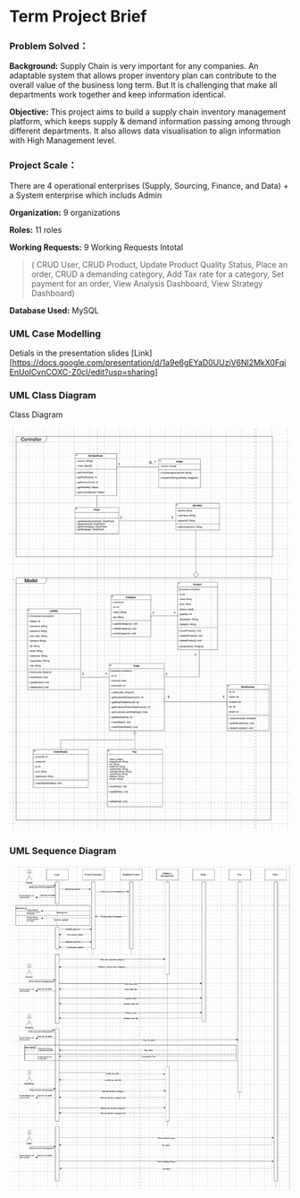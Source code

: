 # Term Project Brief



### Problem Solved：



**Background:**  Supply Chain is very important for any companies. An adaptable system that allows proper inventory plan can  contribute to the overall value of the business long term. But It is challenging that make all departments work together and keep information identical.



**Objective:**  This project aims to build a supply chain inventory management platform, which keeps supply & demand information passing among through different departments. It also allows data visualisation to align information with High Management level.



### Project Scale：

There are 4 operational enterprises (Supply, Sourcing, Finance, and Data) + a System enterprise which includs Admin



**Organization:** 9 organizations

**Roles:** 11 roles

**Working Requests:**  9 Working Requests Intotal

>( CRUD User, CRUD Product, Update Product Quality Status, Place an order, CRUD a demanding category, Add Tax rate for a category, Set payment for an order, View Analysis Dashboard,  View Strategy Dashboard)



**Database Used:** MySQL 



### UML Case Modelling

Detials in the presentation slides [Link][https://docs.google.com/presentation/d/1a9e6gEYaD0UUziV6Nl2MkX0FqiEnUolCvnCOXC-Z0cI/edit?usp=sharing]



### UML Class Diagram

Class Diagram

![image](./diagrams/classes.jpeg)





### UML Sequence Diagram



![image](./diagrams/seq.png)

